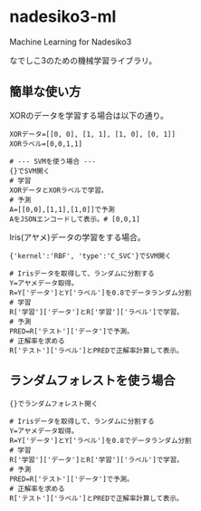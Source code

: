 # nadesiko3-ml

Machine Learning for Nadesiko3

なでしこ3のための機械学習ライブラリ。

## 簡単な使い方

XORのデータを学習する場合は以下の通り。

```
XORデータ=[[0, 0], [1, 1], [1, 0], [0, 1]]
XORラベル=[0,0,1,1]

# --- SVMを使う場合 ---
{}でSVM開く
# 学習
XORデータとXORラベルで学習。
# 予測
A=[[0,0],[1,1],[1,0]]で予測
AをJSONエンコードして表示。# [0,0,1]
```

Iris(アヤメ)データの学習をする場合。

```
{'kernel':'RBF', 'type':'C_SVC'}でSVM開く

# Irisデータを取得して、ランダムに分割する
Y=アヤメデータ取得。
R=Y['データ']とY['ラベル']を0.8でデータランダム分割
# 学習
R['学習']['データ']とR['学習']['ラベル']で学習。
# 予測
PRED=R['テスト']['データ']で予測。
# 正解率を求める
R['テスト']['ラベル']とPREDで正解率計算して表示。
```

## ランダムフォレストを使う場合

```
{}でランダムフォレスト開く

# Irisデータを取得して、ランダムに分割する
Y=アヤメデータ取得。
R=Y['データ']とY['ラベル']を0.8でデータランダム分割
# 学習
R['学習']['データ']とR['学習']['ラベル']で学習。
# 予測
PRED=R['テスト']['データ']で予測。
# 正解率を求める
R['テスト']['ラベル']とPREDで正解率計算して表示。
```


